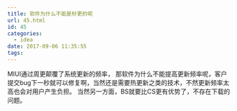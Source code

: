 ```yaml
---
title: 软件为什么不能是秒更的呢
url: 45.html
id: 45
categories:
  - idea
date: 2017-09-06 11:35:55
tags:
---
```


MIUI通过周更颠覆了系统更新的频率， 那软件为什么不能提高更新频率呢，客户提交bug下一秒就可以修复啊，当然还是需要热更新之类的技术，不然更新频率太高也会对用户产生负担。 当然另一方面，BS就要比CS更有优势了，不存在下载的问题。